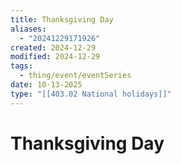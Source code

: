```yaml
---
title: Thanksgiving Day
aliases:
  - "20241229171926"
created: 2024-12-29
modified: 2024-12-29
tags:
  - thing/event/eventSeries
date: 10-13-2025
type: "[[403.02 National holidays]]"
---
```

# Thanksgiving Day
